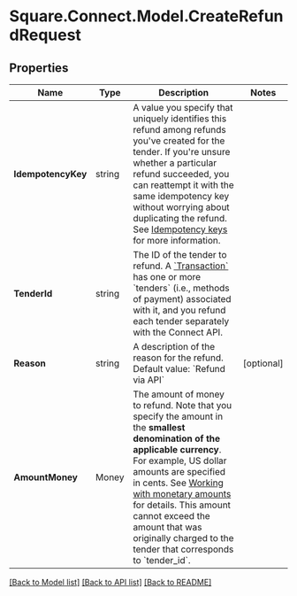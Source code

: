 # Square.Connect.Model.CreateRefundRequest
## Properties

Name | Type | Description | Notes
------------ | ------------- | ------------- | -------------
**IdempotencyKey** | string | A value you specify that uniquely identifies this refund among refunds you&#39;ve created for the tender.  If you&#39;re unsure whether a particular refund succeeded, you can reattempt it with the same idempotency key without worrying about duplicating the refund.  See [Idempotency keys](#idempotencykeys) for more information. | 
**TenderId** | string | The ID of the tender to refund.  A [&#x60;Transaction&#x60;](#type-transaction) has one or more &#x60;tenders&#x60; (i.e., methods of payment) associated with it, and you refund each tender separately with the Connect API. | 
**Reason** | string | A description of the reason for the refund.  Default value: &#x60;Refund via API&#x60; | [optional] 
**AmountMoney** | Money | The amount of money to refund.  Note that you specify the amount in the __smallest denomination of the applicable currency__. For example, US dollar amounts are specified in cents. See [Working with monetary amounts](#workingwithmonetaryamounts) for details.  This amount cannot exceed the amount that was originally charged to the tender that corresponds to &#x60;tender_id&#x60;. | 



[[Back to Model list]](../README.md#documentation-for-models) [[Back to API list]](../README.md#documentation-for-api-endpoints) [[Back to README]](../README.md)

